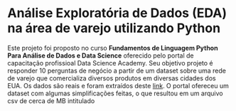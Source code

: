 # Análise Exploratória de Dados (EDA) na área de varejo utilizando Python

Este projeto foi proposto no curso **Fundamentos de Linguagem Python Para Análise de Dados e Data Science** oferecido pelo portal de capacitação profissioal Data Science Academy. Seu objetivo projeto é responder 10 perguntas de negócio a partir de um dataset sobre uma rede de varejo que comercializa diversos produtos em diversas cidades dos EUA. Os dados são reais e foram extraídos deste [link](https://community.tableau.com/s/question/0D54T00000CWeX8SAL/sample-superstore-sales-excelxls). 
O portal ofereceu um dataset com algumas simplificações feitas, o que resultou em um arquivo csv de cerca de MB intitulado 
